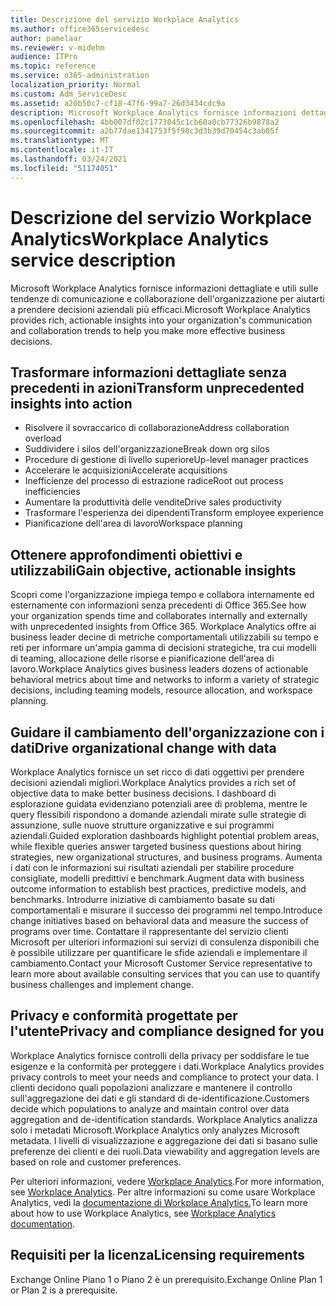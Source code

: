 ```yaml
---
title: Descrizione del servizio Workplace Analytics
ms.author: office365servicedesc
author: pamelaar
ms.reviewer: v-midehm
audience: ITPro
ms.topic: reference
ms.service: o365-administration
localization_priority: Normal
ms.custom: Adm_ServiceDesc
ms.assetid: a20b50c7-cf18-47f6-99a7-26d3434cdc9a
description: Microsoft Workplace Analytics fornisce informazioni dettagliate e utili sulle tendenze di comunicazione e collaborazione dell'organizzazione per aiutarti a prendere decisioni aziendali più efficaci.
ms.openlocfilehash: 4bb007df02c1773045c1cb60a0cb77326b9878a2
ms.sourcegitcommit: a2b77dae1341753f5f98c3d3b39d70454c3ab05f
ms.translationtype: MT
ms.contentlocale: it-IT
ms.lasthandoff: 03/24/2021
ms.locfileid: "51174051"
---
```

# <a name="workplace-analytics-service-description"></a><span data-ttu-id="98910-103">Descrizione del servizio Workplace Analytics</span><span class="sxs-lookup"><span data-stu-id="98910-103">Workplace Analytics service description</span></span>

<span data-ttu-id="98910-104">Microsoft Workplace Analytics fornisce informazioni dettagliate e utili sulle tendenze di comunicazione e collaborazione dell'organizzazione per aiutarti a prendere decisioni aziendali più efficaci.</span><span class="sxs-lookup"><span data-stu-id="98910-104">Microsoft Workplace Analytics provides rich, actionable insights into your organization's communication and collaboration trends to help you make more effective business decisions.</span></span>

## <a name="transform-unprecedented-insights-into-action"></a><span data-ttu-id="98910-105">Trasformare informazioni dettagliate senza precedenti in azioni</span><span class="sxs-lookup"><span data-stu-id="98910-105">Transform unprecedented insights into action</span></span>

* <span data-ttu-id="98910-106">Risolvere il sovraccarico di collaborazione</span><span class="sxs-lookup"><span data-stu-id="98910-106">Address collaboration overload</span></span>
* <span data-ttu-id="98910-107">Suddividere i silos dell'organizzazione</span><span class="sxs-lookup"><span data-stu-id="98910-107">Break down org silos</span></span>
* <span data-ttu-id="98910-108">Procedure di gestione di livello superiore</span><span class="sxs-lookup"><span data-stu-id="98910-108">Up-level manager practices</span></span>
* <span data-ttu-id="98910-109">Accelerare le acquisizioni</span><span class="sxs-lookup"><span data-stu-id="98910-109">Accelerate acquisitions</span></span>
* <span data-ttu-id="98910-110">Inefficienze del processo di estrazione radice</span><span class="sxs-lookup"><span data-stu-id="98910-110">Root out process inefficiencies</span></span>
* <span data-ttu-id="98910-111">Aumentare la produttività delle vendite</span><span class="sxs-lookup"><span data-stu-id="98910-111">Drive sales productivity</span></span>
* <span data-ttu-id="98910-112">Trasformare l'esperienza dei dipendenti</span><span class="sxs-lookup"><span data-stu-id="98910-112">Transform employee experience</span></span>
* <span data-ttu-id="98910-113">Pianificazione dell'area di lavoro</span><span class="sxs-lookup"><span data-stu-id="98910-113">Workspace planning</span></span>

## <a name="gain-objective-actionable-insights"></a><span data-ttu-id="98910-114">Ottenere approfondimenti obiettivi e utilizzabili</span><span class="sxs-lookup"><span data-stu-id="98910-114">Gain objective, actionable insights</span></span>

<span data-ttu-id="98910-115">Scopri come l'organizzazione impiega tempo e collabora internamente ed esternamente con informazioni senza precedenti di Office 365.</span><span class="sxs-lookup"><span data-stu-id="98910-115">See how your organization spends time and collaborates internally and externally with unprecedented insights from Office 365.</span></span> <span data-ttu-id="98910-116">Workplace Analytics offre ai business leader decine di metriche comportamentali utilizzabili su tempo e reti per informare un'ampia gamma di decisioni strategiche, tra cui modelli di teaming, allocazione delle risorse e pianificazione dell'area di lavoro.</span><span class="sxs-lookup"><span data-stu-id="98910-116">Workplace Analytics gives business leaders dozens of actionable behavioral metrics about time and networks to inform a variety of strategic decisions, including teaming models, resource allocation, and workspace planning.</span></span>

## <a name="drive-organizational-change-with-data"></a><span data-ttu-id="98910-117">Guidare il cambiamento dell'organizzazione con i dati</span><span class="sxs-lookup"><span data-stu-id="98910-117">Drive organizational change with data</span></span>

<span data-ttu-id="98910-118">Workplace Analytics fornisce un set ricco di dati oggettivi per prendere decisioni aziendali migliori.</span><span class="sxs-lookup"><span data-stu-id="98910-118">Workplace Analytics provides a rich set of objective data to make better business decisions.</span></span> <span data-ttu-id="98910-119">I dashboard di esplorazione guidata evidenziano potenziali aree di problema, mentre le query flessibili rispondono a domande aziendali mirate sulle strategie di assunzione, sulle nuove strutture organizzative e sui programmi aziendali.</span><span class="sxs-lookup"><span data-stu-id="98910-119">Guided exploration dashboards highlight potential problem areas, while flexible queries answer targeted business questions about hiring strategies, new organizational structures, and business programs.</span></span> <span data-ttu-id="98910-120">Aumenta i dati con le informazioni sui risultati aziendali per stabilire procedure consigliate, modelli predittivi e benchmark.</span><span class="sxs-lookup"><span data-stu-id="98910-120">Augment data with business outcome information to establish best practices, predictive models, and benchmarks.</span></span> <span data-ttu-id="98910-121">Introdurre iniziative di cambiamento basate su dati comportamentali e misurare il successo dei programmi nel tempo.</span><span class="sxs-lookup"><span data-stu-id="98910-121">Introduce change initiatives based on behavioral data and measure the success of programs over time.</span></span> <span data-ttu-id="98910-122">Contattare il rappresentante del servizio clienti Microsoft per ulteriori informazioni sui servizi di consulenza disponibili che è possibile utilizzare per quantificare le sfide aziendali e implementare il cambiamento.</span><span class="sxs-lookup"><span data-stu-id="98910-122">Contact your Microsoft Customer Service representative to learn more about available consulting services that you can use to quantify business challenges and implement change.</span></span>

## <a name="privacy-and-compliance-designed-for-you"></a><span data-ttu-id="98910-123">Privacy e conformità progettate per l'utente</span><span class="sxs-lookup"><span data-stu-id="98910-123">Privacy and compliance designed for you</span></span>

<span data-ttu-id="98910-124">Workplace Analytics fornisce controlli della privacy per soddisfare le tue esigenze e la conformità per proteggere i dati.</span><span class="sxs-lookup"><span data-stu-id="98910-124">Workplace Analytics provides privacy controls to meet your needs and compliance to protect your data.</span></span> <span data-ttu-id="98910-125">I clienti decidono quali popolazioni analizzare e mantenere il controllo sull'aggregazione dei dati e gli standard di de-identificazione.</span><span class="sxs-lookup"><span data-stu-id="98910-125">Customers decide which populations to analyze and maintain control over data aggregation and de-identification standards.</span></span> <span data-ttu-id="98910-126">Workplace Analytics analizza solo i metadati Microsoft.</span><span class="sxs-lookup"><span data-stu-id="98910-126">Workplace Analytics only analyzes Microsoft metadata.</span></span> <span data-ttu-id="98910-127">I livelli di visualizzazione e aggregazione dei dati si basano sulle preferenze dei clienti e dei ruoli.</span><span class="sxs-lookup"><span data-stu-id="98910-127">Data viewability and aggregation levels are based on role and customer preferences.</span></span>

<span data-ttu-id="98910-128">Per ulteriori informazioni, vedere [Workplace Analytics](https://go.microsoft.com/fwlink/?linkid=852492).</span><span class="sxs-lookup"><span data-stu-id="98910-128">For more information, see [Workplace Analytics](https://go.microsoft.com/fwlink/?linkid=852492).</span></span> <span data-ttu-id="98910-129">Per altre informazioni su come usare Workplace Analytics, vedi la [documentazione di Workplace Analytics.](/workplace-analytics/)</span><span class="sxs-lookup"><span data-stu-id="98910-129">To learn more about how to use Workplace Analytics, see [Workplace Analytics documentation](/workplace-analytics/).</span></span>
  
## <a name="licensing-requirements"></a><span data-ttu-id="98910-130">Requisiti per la licenza</span><span class="sxs-lookup"><span data-stu-id="98910-130">Licensing requirements</span></span>

<span data-ttu-id="98910-131">Exchange Online Piano 1 o Piano 2 è un prerequisito.</span><span class="sxs-lookup"><span data-stu-id="98910-131">Exchange Online Plan 1 or Plan 2 is a prerequisite.</span></span>